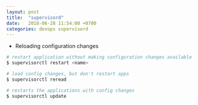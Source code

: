 ```yaml
---
layout: post
title:  "supervisord"
date:   2018-06-28 11:54:00 +0700
categories: devops supervisord
---
```


+ Reloading configuration changes
```sh
# restart application without making configuration changes available
$ supervisorctl restart <name>

# load config changes, but don't restart apps
$ supervisorctl reread

# restarts the applications with config changes
$ supervisorctl update
```

